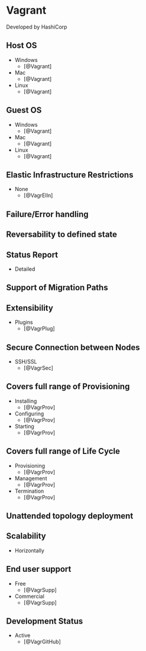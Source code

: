 # Vagrant
Developed by HashiCorp

## Host OS
- Windows
    - [@Vagrant]
- Mac
    - [@Vagrant]
- Linux
    - [@Vagrant]

## Guest OS
- Windows
    - [@Vagrant]
- Mac
    - [@Vagrant]
- Linux
    - [@Vagrant]

## Elastic Infrastructure Restrictions
- None
    - [@VagrElIn]

## Failure/Error handling

## Reversability to defined state

## Status Report
- Detailed

## Support of Migration Paths

## Extensibility
- Plugins
    - [@VagrPlug]

## Secure Connection between Nodes
- SSH/SSL
    - [@VagrSec]

## Covers full range of Provisioning
- Installing
    - [@VagrProv]
- Configuring
    - [@VagrProv]
- Starting
    - [@VagrProv]

## Covers full range of Life Cycle
- Provisioning
    - [@VagrProv]
- Management
    - [@VagrProv]
- Termination
    - [@VagrProv]

## Unattended topology deployment

## Scalability
- Horizontally

## End user support
- Free
    - [@VagrSupp]
- Commercial
    - [@VagrSupp]

## Development Status
- Active
    - [@VagrGitHub]
